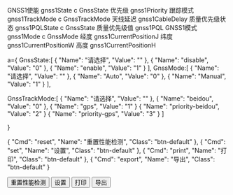 GNSS1使能  gnss1State  c GnssState
优先级     gnss1Priority
跟踪模式   gnss1TrackMode c GnssTrackMode
天线延迟   gnss1CableDelay
质量优先级状态 gnss1PQLState c GnssState
质量优先级值 gnss1PQL
GNSS1模式 gnss1Mode c GnssMode
经度  gnss1CurrentPositionJ
纬度 gnss1CurrentPositionW
高度 gnss1CurrentPositionH




a={
    GnssState:[
    { "Name": "请选择", "Value": "" },
    { "Name": "disable", "Value": "0" },
    { "Name": "enable", "Value": "1" }
],
GnssMode:[
    { "Name": "请选择", "Value": "" },
    { "Name": "Auto", "Value": "0" },
    { "Name": "Manual", "Value": "1" }
],

GnssTrackMode:[
    { "Name": "请选择", "Value": "" },
    { "Name": "beidou", "Value": "0" },
    { "Name": "gps", "Value": "1" }
    { "Name": "priority-beidou", "Value": "2" }
    { "Name": "priority-gps", "Value": "3" }
]

}



{ "Cmd": "reset", "Name": "重置性能检测", "Class": "btn-default" },
{ "Cmd": "set", "Name": "设置", "Class": "btn-default" },
{ "Cmd": "print", "Name": "打印", "Class": "btn-default" },
{ "Cmd": "export", "Name": "导出", "Class": "btn-default" }


<button type="button" class="btn btn-default" data-dismiss="modal">重置性能检测
</button>
<button type="button" class="btn btn-default" data-dismiss="modal">设置
</button>
<button type="button" class="btn btn-default" data-dismiss="modal">打印
</button>
<button type="button" class="btn btn-default">
    导出
</button>



